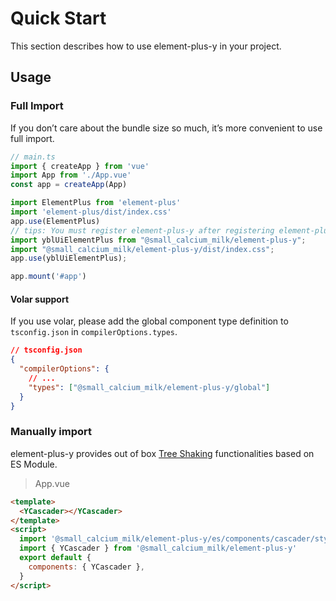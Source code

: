 # Quick Start

This section describes how to use element-plus-y in your project.

## Usage

### Full Import

If you don’t care about the bundle size so much, it’s more convenient to use full import.

```typescript
// main.ts
import { createApp } from 'vue'
import App from './App.vue'
const app = createApp(App)

import ElementPlus from 'element-plus'
import 'element-plus/dist/index.css'
app.use(ElementPlus)
// tips: You must register element-plus-y after registering element-plus
import yblUiElementPlus from "@small_calcium_milk/element-plus-y";
import "@small_calcium_milk/element-plus-y/dist/index.css";
app.use(yblUiElementPlus);

app.mount('#app')
```

#### Volar support

If you use volar, please add the global component type definition to `tsconfig.json` in `compilerOptions.types`.

```json
// tsconfig.json
{
  "compilerOptions": {
    // ...
    "types": ["@small_calcium_milk/element-plus-y/global"]
  }
}
```

### Manually import

element-plus-y provides out of box [Tree Shaking](https://webpack.js.org/guides/tree-shaking/) functionalities based on ES Module.

> App.vue

```html
<template>
  <YCascader></YCascader>
</template>
<script>
  import '@small_calcium_milk/element-plus-y/es/components/cascader/style/css'
  import { YCascader } from '@small_calcium_milk/element-plus-y'
  export default {
    components: { YCascader },
  }
</script>
```
